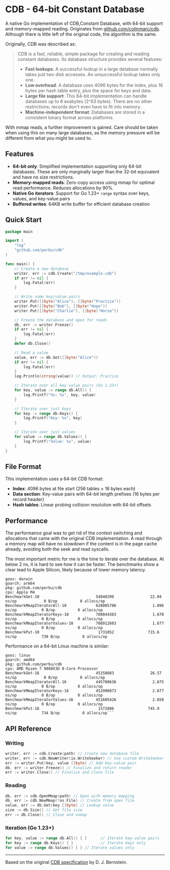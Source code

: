 # CDB - 64-bit Constant Database

A native Go implementation of CDB,Constant Database, with 64-bit support and memory-mapped reading. Originates
from [github.com/colinmarc/cdb](https://github.com/colinmarc/cdb). Although there is little left of the original code,
the algorithm is the same.

Originally, CDB was described as:
> CDB is a fast, reliable, simple package for creating and reading constant databases. Its database structure provides
> several features:
> - **Fast lookups**: A successful lookup in a large database normally takes just two disk accesses. An unsuccessful
    lookup takes only one.
> - **Low overhead**: A database uses 4096 bytes for the index, plus 16 bytes per hash table entry, plus the space for
    keys and data.
> - **Large file support**: This 64-bit implementation can handle databases up to 8 exabytes (2^63 bytes). There are no
    other restrictions; records don't even have to fit into memory.
> - **Machine-independent format**: Databases are stored in a consistent binary format across platforms.

With mmap reads, a further improvement is gained. Care should be taken when using this on many large databases, as the
memory pressure will be different from what you might be used to.

## Features

- **64-bit only**: Simplified implementation supporting only 64-bit databases. These are only marginally larger than the
  32-bit equivalent and have no size restrictions.
- **Memory-mapped reads**: Zero-copy access using mmap for optimal read performance. Reduces allocations by 90%.
- **Native Go iterators**: Support for Go 1.23+ `range` syntax over keys, values, and key-value pairs
- **Buffered writes**: 64KB write buffer for efficient database creation

## Quick Start

```go
package main

import (
	"log"
	"github.com/perbu/cdb"
)

func main() {
	// Create a new database
	writer, err := cdb.Create("/tmp/example.cdb")
	if err != nil {
		log.Fatal(err)
	}

	// Write some key/value pairs
	writer.Put([]byte("Alice"), []byte("Practice"))
	writer.Put([]byte("Bob"), []byte("Hope"))
	writer.Put([]byte("Charlie"), []byte("Horse"))

	// Freeze the database and open for reads
	db, err := writer.Freeze()
	if err != nil {
		log.Fatal(err)
	}
	defer db.Close()

	// Read a value
	value, err := db.Get([]byte("Alice"))
	if err != nil {
		log.Fatal(err)
	}
	log.Println(string(value)) // Output: Practice

	// Iterate over all key-value pairs (Go 1.23+)
	for key, value := range db.All() {
		log.Printf("%s: %s", key, value)
	}

	// Iterate over just keys
	for key := range db.Keys() {
		log.Printf("Key: %s", key)
	}

	// Iterate over just values  
	for value := range db.Values() {
		log.Printf("Value: %s", value)
	}
}
```

## File Format

This implementation uses a 64-bit CDB format:

- **Index**: 4096 bytes at file start (256 tables × 16 bytes each)
- **Data section**: Key-value pairs with 64-bit length prefixes (16 bytes per record header)
- **Hash tables**: Linear probing collision resolution with 64-bit offsets

## Performance

The performance goal was to get rid of the context switching and allocations that came with the original
CDB implementation. A read through a memory map will have no slowdown if the content is in the page cache already,
avoiding both the seek and read syscalls.

The most important metric for me is the time to iterate over the database. At below 2 ns, it is hard to see how it can
be faster. The benchmarks show a clear lead to Apple Silicon, likely because of lower memory latency.

```
goos: darwin
goarch: arm64
pkg: github.com/perbu/cdb
cpu: Apple M4
BenchmarkGet-10                         54848398                22.04 ns/op            0 B/op          0 allocs/op
BenchmarkMmapIteratorAll-10             628005786                1.896 ns/op           0 B/op          0 allocs/op
BenchmarkMmapIteratorKeys-10            708844383                1.678 ns/op           0 B/op          0 allocs/op
BenchmarkMmapIteratorValues-10          708912603                1.677 ns/op           0 B/op          0 allocs/op
BenchmarkPut-10                          1731052               715.6 ns/op           730 B/op          8 allocs/op
```

Performance on a 64-bit Linux machine is similar:

```
goos: linux
goarch: amd64
pkg: github.com/perbu/cdb
cpu: AMD Ryzen 7 9800X3D 8-Core Processor
BenchmarkGet-16                         45158083                26.57 ns/op            0 B/op          0 allocs/op
BenchmarkMmapIteratorAll-16             445780636                2.675 ns/op           0 B/op          0 allocs/op
BenchmarkMmapIteratorKeys-16            452996073                2.677 ns/op           0 B/op          0 allocs/op
BenchmarkMmapIteratorValues-16          451605426                2.650 ns/op           0 B/op          0 allocs/op
BenchmarkPut-16                          1572086               745.9 ns/op           734 B/op          8 allocs/op```
```
## API Reference

### Writing

```go
writer, err := cdb.Create(path) // Create new database file
writer, err := cdb.NewWriter(io.WriteSeeker) // Use custom WriteSeeker
err := writer.Put(key, value []byte) // Add key-value pair
db, err := writer.Freeze() // Finalize and return reader
err := writer.Close() // Finalize and close file
```

### Reading

```go
db, err := cdb.OpenMmap(path) // Open with memory mapping
db, err := cdb.NewMmap(*os.File) // Create from open file  
value, err := db.Get(key []byte) // Lookup value
size := db.Size() // Get file size
err := db.Close() // Close and unmap
```

### Iteration (Go 1.23+)

```go
for key, value := range db.All() { }      // Iterate key-value pairs
for key := range db.Keys() { }            // Iterate keys only
for value := range db.Values() { } // Iterate values only
```

---

Based on the original [CDB specification](http://cr.yp.to/cdb.html) by D. J. Bernstein.
